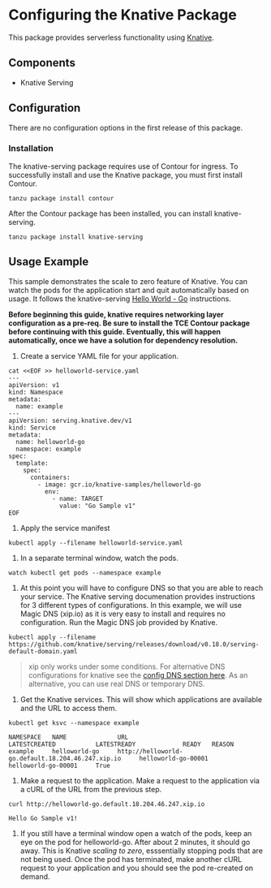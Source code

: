 # Configuring the Knative Package

This package provides serverless functionality using [Knative](https://knative.dev/).

## Components

* Knative Serving

## Configuration

There are no configuration options in the first release of this package.

### Installation

The knative-serving package requires use of Contour for ingress. To successfully install and use the Knative package, you must first install Contour.

```shell
tanzu package install contour
```

After the Contour package has been installed, you can install knative-serving.

```shell
tanzu package install knative-serving
```

## Usage Example

This sample demonstrates the scale to zero feature of Knative. You can watch the pods for the application start and quit automatically based on usage. It follows the knative-serving [Hello World - Go](https://knative.dev/docs/serving/samples/hello-world/helloworld-go/index.html) instructions.

**Before beginning this guide, knative requires networking layer configuration
as a pre-req. Be sure to install the TCE Contour package before continuing
with this guide. Eventually, this will happen automatically, once we have a
solution for dependency resolution.**

1. Create a service YAML file for your application.

```shell
cat <<EOF >> helloworld-service.yaml
---
apiVersion: v1
kind: Namespace
metadata:
  name: example
---
apiVersion: serving.knative.dev/v1
kind: Service
metadata:
  name: helloworld-go
  namespace: example
spec:
  template:
    spec:
      containers:
        - image: gcr.io/knative-samples/helloworld-go
          env:
            - name: TARGET
              value: "Go Sample v1"
EOF
```

1. Apply the service manifest

```shell
kubectl apply --filename helloworld-service.yaml
```

1. In a separate terminal window, watch the pods.

```shell
watch kubectl get pods --namespace example
```

1. At this point you will have to configure DNS so that you are able to reach your service. The Knative serving documenation provides instructions for 3 different types of configurations. In this example, we will use Magic DNS (xip.io) as it is very easy to install and requires no configuration. Run the Magic DNS job provided by Knative.

```shell
kubectl apply --filename https://github.com/knative/serving/releases/download/v0.18.0/serving-default-domain.yaml
```

> xip only works under some conditions. For alternative DNS configurations for
knative see the [config DNS section
here](https://knative.dev/docs/install/any-kubernetes-cluster/#installing-the-serving-component).
As an alternative, you can use real DNS or temporary DNS.

1. Get the Knative services. This will show which applications are available and the URL to access them.

```shell
kubectl get ksvc --namespace example

NAMESPACE   NAME              URL                                                   LATESTCREATED           LATESTREADY             READY   REASON
example     helloworld-go     http://helloworld-go.default.18.204.46.247.xip.io     helloworld-go-00001     helloworld-go-00001     True
```

1. Make a request to the application. Make a request to the application via a cURL of the URL from the previous step.

```shell
curl http://helloworld-go.default.18.204.46.247.xip.io

Hello Go Sample v1!
```

1. If you still have a terminal window open a watch of the pods, keep an eye on the pod for helloworld-go. After about 2 minutes, it should go away. This is Knative _scaling to zero_, esssentially stopping pods that are not being used. Once the pod has terminated, make another cURL request to your application and you should see the pod re-created on demand.
